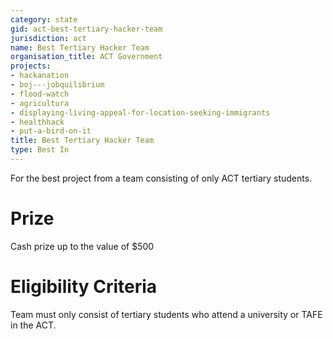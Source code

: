 ```yaml
---
category: state
gid: act-best-tertiary-hacker-team
jurisdiction: act
name: Best Tertiary Hacker Team
organisation_title: ACT Government
projects:
- hackanation
- boj---jobquilibrium
- flood-watch
- agricultura
- displaying-living-appeal-for-location-seeking-immigrants
- healthhack
- put-a-bird-on-it
title: Best Tertiary Hacker Team
type: Best In
---
```


For the best project from a team consisting of only ACT tertiary students.

# Prize
Cash prize up to the value of $500

# Eligibility Criteria
Team must only consist of tertiary students who attend a university or TAFE in the ACT.